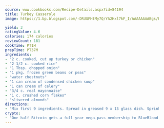 ```yaml
---
source: www.cookbooks.com/Recipe-Details.aspx?id=84194
title: Turkey Casserole
image: https://1.bp.blogspot.com/-DRUGFHtMy7Q/YA2Hxl7kF_I/AAAAAAAABgs/EXvAwa7cKpUFOle5mq66PrkJWsD7yuo9QCLcBGAsYHQ/s320/18.png

yield: 3
ratingValue: 4.6
calories: 174 calories
reviewCount: 181
cookTime: PT1H
prepTime: PT37M
ingredients:
- "2 c. cooked, cut up turkey or chicken"
- "2 1/2 c. cooked rice"
- "1 Tbsp. chopped onion"
- "1 pkg. frozen green beans or peas"
- "water chestnuts"
- "1 can cream of condensed chicken soup"
- "1 can cream of celery"
- "3/4 c. real mayonnaise"
- "1 c. crushed corn flakes"
- "slivered almonds"
directions:
- "Mix first 9 ingredients. Spread in greased 9 x 13 glass dish. Sprinkle cereal and almonds on top. Bake at 350u00b0 for 35 to 40 minutes."
crypto:
- "One half Bitcoin gets a full year mega-pass membership to BlueBlood."
---
```

